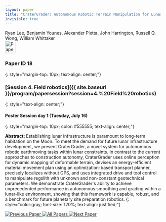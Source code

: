 ```yaml
---
layout: paper
title: "CraterGrader: Autonomous Robotic Terrain Manipulation for Lunar Site Preparation and Earthmoving"
invisible: true
---
```

<div class="paper-authors">
<div class="paper-author-box">
    <div class="paper-author-name">Ryan Lee, Benjamin Younes, Alexander Pletta, John Harrington, Russell Q. Wong, William Whittaker</div>
    <div class="paper-author-uni"></div>
</div>

</div><div class="paper-pdf">
                <div> <a href="https://enriquecoronadozu.github.io/rssproceedings2024/rss20/p018.pdf"><img src="{{ site.baseurl }}/images/paper_link.png" alt="Paper Website" width = "33"  height = "40"/></a> </div>
                </div>

### Paper ID 18
{: style="margin-top: 10px; text-align: center;"}

### [Session 4. Field robotics]({{ site.baseurl }}/program/papersession?session=4.%20Field%20robotics)
{: style="text-align: center;"}

#### Poster Session day 1 (Tuesday, July 16)
{: style="margin-top: 10px; color: #555555; text-align: center;"}

<b style="color: black;">Abstract: </b>Establishing lunar infrastructure is paramount to long-term habitation on the Moon. To meet the demand for future lunar infrastructure development, we present CraterGrader, a novel system for autonomous robotic earthmoving tasks within lunar constraints. In contrast to the current approaches to construction autonomy, CraterGrader uses online perception for dynamic mapping of deformable terrain, devises an energy-efficient material movement plan using an optimization-based transport planner, precisely localizes without GPS, and uses integrated drive and tool control to manipulate regolith with unknown and non-constant geotechnical parameters. We demonstrate CraterGrader's ability to achieve unprecedented performance in autonomous smoothing and grading within a lunar-like environment, showing that this framework is capable, robust, and a benchmark for future planetary site preparation robotics.
{: style="color:gray; font-size: 120%; text-align: justified;"}


<div class="paper-menu">
<a href="{{ site.baseurl }}/program/papers/017/"> <img src="{{ site.baseurl }}/images/previous_paper_icon.png" alt="Previous Paper" title="Previous Paper"/> </a>
<a href="{{ site.baseurl }}/program/papers"><img src="{{ site.baseurl }}/images/overview_icon.png" alt="All Papers" title="All Papers"/> </a>
<a href="{{ site.baseurl }}/program/papers/019/"> <img src="{{ site.baseurl }}/images/next_paper_icon.png" alt="Next Paper" title="Next Paper"/> </a>

</div>

